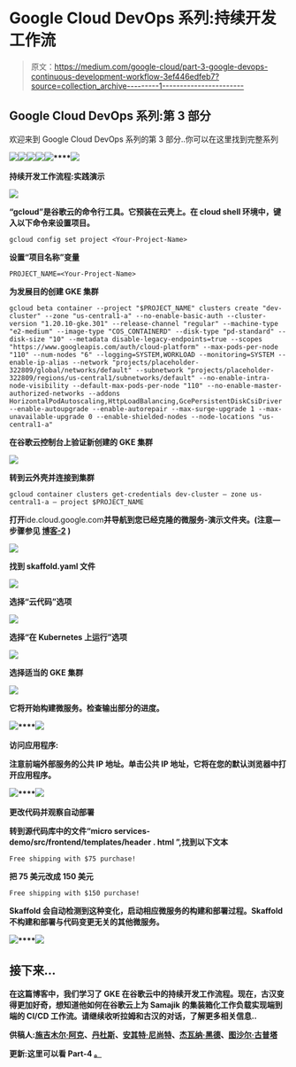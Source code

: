 # Google Cloud DevOps 系列:持续开发工作流

> 原文：<https://medium.com/google-cloud/part-3-google-devops-continuous-development-workflow-3ef446edfeb7?source=collection_archive---------1----------------------->

## Google Cloud DevOps 系列:第 3 部分

欢迎来到 Google Cloud DevOps 系列的第 3 部分..你可以在这里找到完整系列[](/google-cloud/google-cloud-devops-part-1-introduction-to-google-native-devops-process-bfb55be9e3f3)

**![](img/3b1db65b876f280367087dd8b5a24439.png)****![](img/dcd3e1c9add3bf4a778a98c0574356a9.png)****![](img/e6d4de62edb0e18d7e6a68e5269c5bed.png)****![](img/89547b027850f91b160e5f0283887d71.png)****![](img/687cf39f7c7ed65bf5048af7702ebef5.png)****![](img/47ac334e24b62910a842772479b5fce7.png)**

****持续开发工作流程:实践演示****

**![](img/ae04e6d3bf0470d02a5a2e9fecad893e.png)**

**“gcloud”是谷歌云的命令行工具。它预装在云壳上。在 cloud shell 环境中，键入以下命令来设置项目。**

```
gcloud config set project <Your-Project-Name>
```

**设置“项目名称”变量**

```
PROJECT_NAME=<Your-Project-Name>
```

**为发展目的创建 GKE 集群**

```
gcloud beta container --project "$PROJECT_NAME" clusters create "dev-cluster" --zone "us-central1-a" --no-enable-basic-auth --cluster-version "1.20.10-gke.301" --release-channel "regular" --machine-type "e2-medium" --image-type "COS_CONTAINERD" --disk-type "pd-standard" --disk-size "10" --metadata disable-legacy-endpoints=true --scopes "https://www.googleapis.com/auth/cloud-platform" --max-pods-per-node "110" --num-nodes "6" --logging=SYSTEM,WORKLOAD --monitoring=SYSTEM --enable-ip-alias --network "projects/placeholder-322809/global/networks/default" --subnetwork "projects/placeholder-322809/regions/us-central1/subnetworks/default" --no-enable-intra-node-visibility --default-max-pods-per-node "110" --no-enable-master-authorized-networks --addons HorizontalPodAutoscaling,HttpLoadBalancing,GcePersistentDiskCsiDriver --enable-autoupgrade --enable-autorepair --max-surge-upgrade 1 --max-unavailable-upgrade 0 --enable-shielded-nodes --node-locations "us-central1-a"
```

**在谷歌云控制台上验证新创建的 GKE 集群**

**![](img/3ff07e07d2fd44d4c2cda1acd13ae8f8.png)**

**转到云外壳并连接到集群**

```
gcloud container clusters get-credentials dev-cluster — zone us-central1-a — project $PROJECT_NAME
```

**打开**ide.cloud.google.com**并导航到您已经克隆的微服务-演示文件夹。(注意—步骤参见 [**博客-2**](/google-cloud/google-cloud-devops-series-4013adab603b) )**

**![](img/7081e6125a5ca7a5b5052d5a8425a1c9.png)**

**找到 skaffold.yaml 文件**

**![](img/2aecd931d832f201161ca9f13a44cf4f.png)**

**选择“云代码”选项**

**![](img/8a73c410db176bb959dd2d78d628018e.png)**

**选择“在 Kubernetes 上运行”选项**

**![](img/8facd1292790411021e5fba250f41d3a.png)**

**选择适当的 GKE 集群**

**![](img/da2d3869391a50685f8052a47641db68.png)**

**它将开始构建微服务。检查输出部分的进度。**

**![](img/deaae6872fa04e551e0acc36f9ec8612.png)****![](img/740d892edb4f41772fd4e4b7505f43eb.png)**

**访问应用程序:**

**注意前端外部服务的公共 IP 地址。单击公共 IP 地址，它将在您的默认浏览器中打开应用程序。**

**![](img/238bd0ff9026a8bc392a57a3f49cada5.png)****![](img/73e98a11d6ddda15ff2c47a2c46d9dbe.png)**

**更改代码并观察自动部署**

**转到源代码库中的文件“micro services-demo/src/frontend/templates/header . html ”,找到以下文本**

```
Free shipping with $75 purchase!
```

**把 75 美元改成 150 美元**

```
Free shipping with $150 purchase!
```

**Skaffold 会自动检测到这种变化，启动相应微服务的构建和部署过程。Skaffold 不构建和部署与代码变更无关的其他微服务。**

**![](img/8bb15a1b6c26a584ab73716fc3970281.png)****![](img/f48f30bc869eb81e17bc4be098738d9f.png)**

## **接下来…**

**在这篇博客中，我们学习了 GKE 在谷歌云中的持续开发工作流程。现在，古汉变得更加好奇，想知道他如何在谷歌云上为 Samajik 的集装箱化工作负载实现端到端的 CI/CD 工作流。请继续收听拉姆和古汉的对话，了解更多相关信息..**

**供稿人:[施吉木尔·阿克](https://medium.com/u/41b475b881ff?source=post_page-----3ef446edfeb7--------------------------------)、[丹杜斯](https://medium.com/u/71d9487165c6?source=post_page-----3ef446edfeb7--------------------------------)、[安其特·尼尚特](https://medium.com/u/2d47f7f3f8e2?source=post_page-----3ef446edfeb7--------------------------------)、[杰瓦纳·黑德](https://medium.com/u/ad9524f7f7fa?source=post_page-----3ef446edfeb7--------------------------------)、[图沙尔·古普塔](https://medium.com/u/ee905ea343d?source=post_page-----3ef446edfeb7--------------------------------)**

**更新:这里可以看 Part-4 [。](/google-cloud/part-4-google-devops-continuous-development-workflow-3feb1ea2227e)**